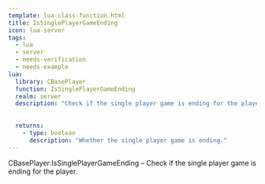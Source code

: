 ```yaml
---
template: lua-class-function.html
title: IsSinglePlayerGameEnding
icon: lua-server
tags:
  - lua
  - server
  - needs-verification
  - needs-example
lua:
  library: CBasePlayer
  function: IsSinglePlayerGameEnding
  realm: server
  description: "Check if the single player game is ending for the player."
  
  
  returns:
    - type: boolean
      description: "Whether the single player game is ending."
---
```


<div class="lua__search__keywords">
CBasePlayer:IsSinglePlayerGameEnding &#x2013; Check if the single player game is ending for the player.
</div>
